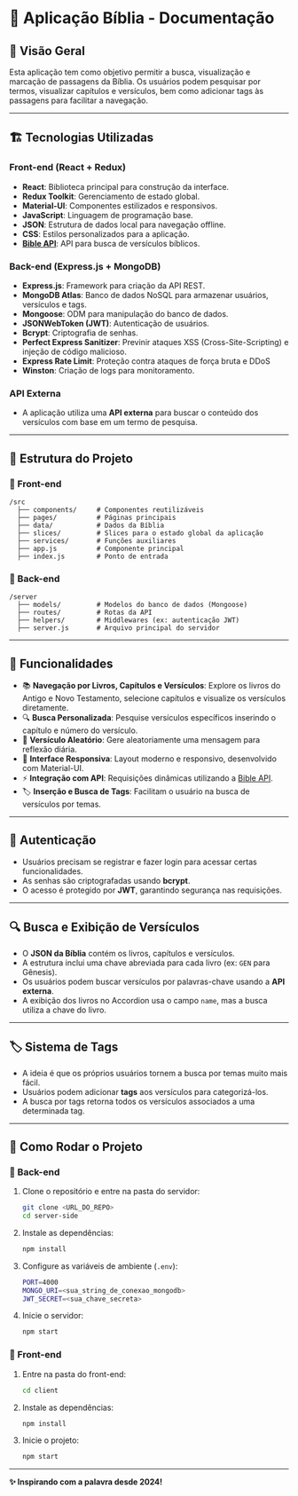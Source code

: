 # 📖 Aplicação Bíblia - Documentação

## 📌 Visão Geral
Esta aplicação tem como objetivo permitir a busca, visualização e marcação de passagens da Bíblia. Os usuários podem pesquisar por termos, visualizar capítulos e versículos, bem como adicionar tags às passagens para facilitar a navegação.

---

## 🏗️ Tecnologias Utilizadas

### Front-end (React + Redux)
- **React**: Biblioteca principal para construção da interface.
- **Redux Toolkit**: Gerenciamento de estado global.
- **Material-UI**: Componentes estilizados e responsivos.
- **JavaScript**: Linguagem de programação base.
- **JSON**: Estrutura de dados local para navegação offline.
- **CSS**: Estilos personalizados para a aplicação.
- **[Bible API](https://bible-api.com/)**: API para busca de versículos bíblicos.

### Back-end (Express.js + MongoDB)
- **Express.js**: Framework para criação da API REST.
- **MongoDB Atlas**: Banco de dados NoSQL para armazenar usuários, versículos e tags.
- **Mongoose**: ODM para manipulação do banco de dados.
- **JSONWebToken (JWT)**: Autenticação de usuários.
- **Bcrypt**: Criptografia de senhas.
- **Perfect Express Sanitizer**: Previnir ataques XSS (Cross-Site-Scripting) e injeção de código malicioso.
- **Express Rate Limit**: Proteção contra ataques de força bruta e DDoS
- **Winston**: Criação de logs para monitoramento.

### API Externa
- A aplicação utiliza uma **API externa** para buscar o conteúdo dos versículos com base em um termo de pesquisa.

---

## 📂 Estrutura do Projeto

### 📌 Front-end
```
/src
  ├── components/     # Componentes reutilizáveis
  ├── pages/          # Páginas principais
  ├── data/           # Dados da Bíblia
  ├── slices/         # Slices para o estado global da aplicação
  ├── services/       # Funções auxiliares
  ├── app.js          # Componente principal
  ├── index.js        # Ponto de entrada
```

### 📌 Back-end
```
/server
  ├── models/         # Modelos do banco de dados (Mongoose)
  ├── routes/         # Rotas da API
  ├── helpers/        # Middlewares (ex: autenticação JWT)
  ├── server.js       # Arquivo principal do servidor
```

---

## 🚀 Funcionalidades

- 📚 **Navegação por Livros, Capítulos e Versículos**: Explore os livros do Antigo e Novo Testamento, selecione capítulos e visualize os versículos diretamente.
- 🔍 **Busca Personalizada**: Pesquise versículos específicos inserindo o capítulo e número do versículo.
- 🎲 **Versículo Aleatório**: Gere aleatoriamente uma mensagem para reflexão diária.
- 🎨 **Interface Responsiva**: Layout moderno e responsivo, desenvolvido com Material-UI.
- ⚡ **Integração com API**: Requisições dinâmicas utilizando a [Bible API](https://bible-api.com/).
- 🏷️ **Inserção e Busca de Tags**: Facilitam o usuário na busca de versículos por temas.

---

## 🔑 Autenticação
- Usuários precisam se registrar e fazer login para acessar certas funcionalidades.
- As senhas são criptografadas usando **bcrypt**.
- O acesso é protegido por **JWT**, garantindo segurança nas requisições.

---

## 🔍 Busca e Exibição de Versículos
- O **JSON da Bíblia** contém os livros, capítulos e versículos.
- A estrutura inclui uma chave abreviada para cada livro (ex: `GEN` para Gênesis).
- Os usuários podem buscar versículos por palavras-chave usando a **API externa**.
- A exibição dos livros no Accordion usa o campo `name`, mas a busca utiliza a chave do livro.

---

## 🏷️ Sistema de Tags
- A ideia é que os próprios usuários tornem a busca por temas muito mais fácil.
- Usuários podem adicionar **tags** aos versículos para categorizá-los.
- A busca por tags retorna todos os versículos associados a uma determinada tag.

---

## 🚀 Como Rodar o Projeto
### 📌 Back-end
1. Clone o repositório e entre na pasta do servidor:
   ```sh
   git clone <URL_DO_REPO>
   cd server-side
   ```
2. Instale as dependências:
   ```sh
   npm install
   ```
3. Configure as variáveis de ambiente (`.env`):
   ```sh
   PORT=4000
   MONGO_URI=<sua_string_de_conexao_mongodb>
   JWT_SECRET=<sua_chave_secreta>
   ```
4. Inicie o servidor:
   ```sh
   npm start
   ```

### 📌 Front-end
1. Entre na pasta do front-end:
   ```sh
   cd client
   ```
2. Instale as dependências:
   ```sh
   npm install
   ```
3. Inicie o projeto:
   ```sh
   npm start
   ```

---

**✨ Inspirando com a palavra desde 2024!**

